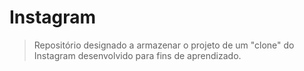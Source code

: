 # Instagram

>Repositório designado a armazenar o projeto de um "clone" do Instagram desenvolvido para fins de aprendizado.
